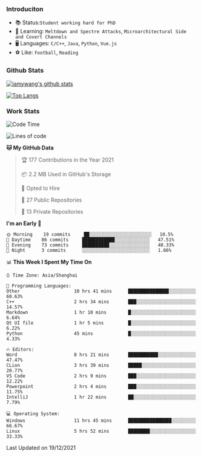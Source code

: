 ### Introduciton

- 📚 Status:`Student working hard for PhD`
- 🔎 Learning: `Meltdown and Spectre Attacks`, `Microarchitectural Side and Covert Channels`
- 🖥️ Languages: `C/C++`, `Java`, `Python`, `Vue.js`
- ⚽ Like: `Football`, `Reading`

### Github Stats

[![iamywang's github stats](https://github-readme-stats.vercel.app/api?username=iamywang&count_private=true&show_icons=true)]()

[![Top Langs](https://github-readme-stats.vercel.app/api/top-langs/?username=iamywang&layout=compact)]()

### Work Stats

<!--START_SECTION:waka-->
![Code Time](http://img.shields.io/badge/Code%20Time-38%20hrs%2048%20mins-blue)

![Lines of code](https://img.shields.io/badge/From%20Hello%20World%20I%27ve%20Written-539%20Thousand%20lines%20of%20code-blue)

**🐱 My GitHub Data** 

> 🏆 177 Contributions in the Year 2021
 > 
> 📦 2.2 MB Used in GitHub's Storage 
 > 
> 💼 Opted to Hire
 > 
> 📜 27 Public Repositories 
 > 
> 🔑 13 Private Repositories  
 > 
**I'm an Early 🐤** 

```text
🌞 Morning    19 commits     ██░░░░░░░░░░░░░░░░░░░░░░░   10.5% 
🌆 Daytime    86 commits     ████████████░░░░░░░░░░░░░   47.51% 
🌃 Evening    73 commits     ██████████░░░░░░░░░░░░░░░   40.33% 
🌙 Night      3 commits      ░░░░░░░░░░░░░░░░░░░░░░░░░   1.66%

```


📊 **This Week I Spent My Time On** 

```text
⌚︎ Time Zone: Asia/Shanghai

💬 Programming Languages: 
Other                    10 hrs 41 mins      ███████████████░░░░░░░░░░   60.63% 
C++                      2 hrs 34 mins       ███░░░░░░░░░░░░░░░░░░░░░░   14.57% 
Markdown                 1 hr 10 mins        █░░░░░░░░░░░░░░░░░░░░░░░░   6.64% 
Qt UI file               1 hr 5 mins         █░░░░░░░░░░░░░░░░░░░░░░░░   6.22% 
Python                   45 mins             █░░░░░░░░░░░░░░░░░░░░░░░░   4.33%

🔥 Editors: 
Word                     8 hrs 21 mins       ███████████░░░░░░░░░░░░░░   47.47% 
CLion                    3 hrs 39 mins       █████░░░░░░░░░░░░░░░░░░░░   20.77% 
VS Code                  2 hrs 9 mins        ███░░░░░░░░░░░░░░░░░░░░░░   12.22% 
Powerpoint               2 hrs 4 mins        ███░░░░░░░░░░░░░░░░░░░░░░   11.75% 
IntelliJ                 1 hr 22 mins        ██░░░░░░░░░░░░░░░░░░░░░░░   7.79%

💻 Operating System: 
Windows                  11 hrs 45 mins      ████████████████░░░░░░░░░   66.67% 
Linux                    5 hrs 52 mins       ████████░░░░░░░░░░░░░░░░░   33.33%

```


 Last Updated on 19/12/2021
<!--END_SECTION:waka-->
